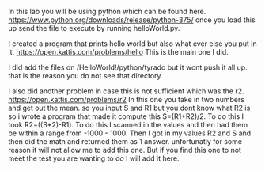 In this lab you will be using python which can be found here.
https://www.python.org/downloads/release/python-375/
once you load this up send the file to execute by running helloWorld.py.

I created a program that prints hello world but also what ever else you put in it.
https://open.kattis.com/problems/hello
This is the main one I did.

I did add the files on /HelloWorld!/python/tyrado but it wont push it all up. that is the reason you do not see that directory.



I also did another problem in case this is not sufficient which was the r2.
https://open.kattis.com/problems/r2
In this one you take in two numbers and get out the mean. so you input S and R1 but you dont know what R2 is so i wrote a program that made it compute this S=(R1+R2)/2.
To do this I took R2=((S*2)-R1).
To do this I scanned in the values and then had them be within a range from -1000 - 1000.
Then I got in my values R2 and S and then did the math and returned them as 1 answer.
unfortunatly for some reason it will not allow me to add this one. But if you find this one to not meet the test you are wanting to do I will add it here.

 